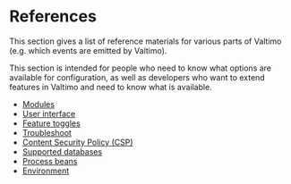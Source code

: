 # References

This section gives a list of reference materials for various parts of Valtimo (e.g. which events are emitted by Valtimo).

This section is intended for people who need to know what options are available for configuration, as well as developers who want to extend features in Valtimo and need to know what is available.

* [Modules](modules/)
* [User interface](user-interface/)
* [Feature toggles](feature-toggles.md)
* [Troubleshoot](../../support-and-resources/troubleshoot.md)
* [Content Security Policy (CSP)](../../running-valtimo/application-configuration/content-security-policy.md)
* [Supported databases](supported-databases.md)
* [Process beans](process-beans.md)
* [Environment](environment.md)
